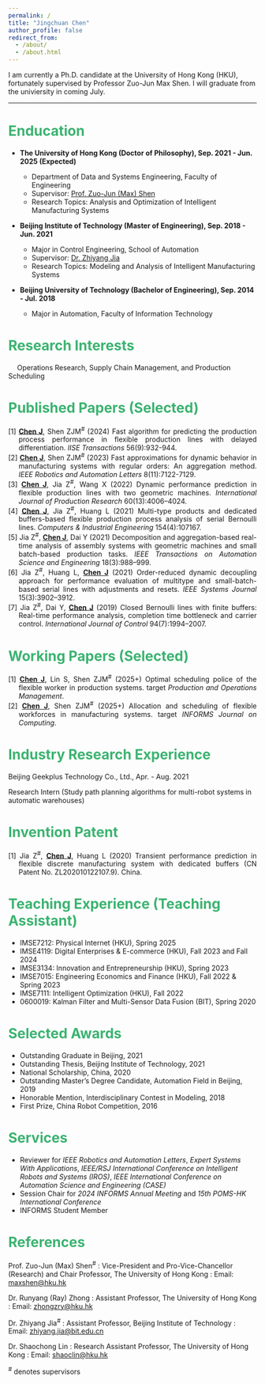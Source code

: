 ```yaml
---
permalink: /
title: "Jingchuan Chen"
author_profile: false
redirect_from: 
  - /about/
  - /about.html
---
```


I am currently a Ph.D. candidate at the University of Hong Kong (HKU), fortunately supervised by Professor Zuo-Jun Max Shen. I will graduate from the univiersity in coming July. 

***

# <font color="MediumSeaGreen">Enducation</font>
* **The University of Hong Kong (Doctor of Philosophy), Sep. 2021 - Jun. 2025 (Expected)**
  * Department of Data and Systems Engineering, Faculty of Engineering
  * Supervisor: [Prof. Zuo-Jun (Max) Shen](https://www.dase.hku.hk/people/max-z-j-shen)
  * Research Topics: Analysis and Optimization of Intelligent Manufacturing Systems

* **Beijing Institute of Technology (Master of Engineering), Sep. 2018 - Jun. 2021**
  * Major in Control Engineering, School of Automation
  * Supervisor: [Dr. Zhiyang Jia](https://ac.bit.edu.cn/szdw/jsml/kzllykzgcyjs1/df02bb2985ee45a8858b009a6603a26c.htm)
  * Research Topics: Modeling and Analysis of Intelligent Manufacturing Systems

* **Beijing University of Technology (Bachelor of Engineering), Sep. 2014 - Jul. 2018**
  * Major in Automation, Faculty of Information Technology

# <font color="MediumSeaGreen">Research Interests</font>
&emsp; Operations Research, Supply Chain Management, and Production Scheduling

# <font color="MediumSeaGreen">Published Papers (Selected)</font>

<div style="text-align: justify; text-indent: -1.5em; padding-left: 1.5em;">
[1]	<strong><ins>Chen J</ins></strong>, Shen ZJM<sup>#</sup> (2024) Fast algorithm for predicting the production process performance in flexible production lines with delayed differentiation. <i>IISE Transactions</i> 56(9):932-944.
</div>

<div style="text-align: justify; text-indent: -1.5em; padding-left: 1.5em;">
[2]	<strong><ins>Chen J</ins></strong>, Shen ZJM<sup>#</sup> (2023) Fast approximations for dynamic behavior in manufacturing systems with regular orders: An aggregation method. <i>IEEE Robotics and Automation Letters</i> 8(11):7122-7129.
</div>

<div style="text-align: justify; text-indent: -1.5em; padding-left: 1.5em;">
[3]	<strong><ins>Chen J</ins></strong>, Jia Z<sup>#</sup>, Wang X (2022) Dynamic performance prediction in flexible production lines with two geometric machines. <i>International Journal of Production Research</i> 60(13):4006–4024.
</div>

<div style="text-align: justify; text-indent: -1.5em; padding-left: 1.5em;">
[4]	<strong><ins>Chen J</ins></strong>, Jia Z<sup>#</sup>, Huang L (2021) Multi-type products and dedicated buffers-based flexible production process analysis of serial Bernoulli lines. <i>Computers & Industrial Engineering</i> 154(4):107167.
</div>

<div style="text-align: justify; text-indent: -1.5em; padding-left: 1.5em;">
[5]	Jia Z<sup>#</sup>, <strong><ins>Chen J</ins></strong>, Dai Y (2021) Decomposition and aggregation-based real-time analysis of assembly systems with geometric machines and small batch-based production tasks. <i>IEEE Transactions on Automation Science and Engineering</i> 18(3):988–999.
</div>

<div style="text-align: justify; text-indent: -1.5em; padding-left: 1.5em;">
[6]	Jia Z<sup>#</sup>, Huang L, <strong><ins>Chen J</ins></strong> (2021) Order-reduced dynamic decoupling approach for performance evaluation of multitype and small-batch-based serial lines with adjustments and resets. <i>IEEE Systems Journal</i> 15(3):3902–3912.
</div>

<div style="text-align: justify; text-indent: -1.5em; padding-left: 1.5em;">
[7]	Jia Z<sup>#</sup>, Dai Y, <strong><ins>Chen J</ins></strong> (2019) Closed Bernoulli lines with finite buffers: Real-time performance analysis, completion time bottleneck and carrier control. <i>International Journal of Control</i> 94(7):1994–2007.
</div>

# <font color="MediumSeaGreen">Working Papers (Selected)</font>

<div style="text-align: justify; text-indent: -1.5em; padding-left: 1.5em;">
[1]	<strong><ins>Chen J</ins></strong>, Lin S, Shen ZJM<sup>#</sup> (2025+) Optimal scheduling police of the flexible worker in production systems. target <i>Production and Operations Management</i>.
</div>

<div style="text-align: justify; text-indent: -1.5em; padding-left: 1.5em;">
[2]	<strong><ins>Chen J</ins></strong>, Shen ZJM<sup>#</sup> (2025+) Allocation and scheduling of flexible workforces in manufacturing systems. target <i>INFORMS Journal on Computing</i>.
</div>

# <font color="MediumSeaGreen">Industry Research Experience</font>

Beijing Geekplus Technology Co., Ltd., Apr. - Aug. 2021

  Research Intern (Study path planning algorithms for multi-robot systems in automatic warehouses)

# <font color="MediumSeaGreen">Invention Patent</font>

<div style="text-align: justify; text-indent: -1.5em; padding-left: 1.5em;">
[1] Jia Z<sup>#</sup>, <strong><ins>Chen J</ins></strong>, Huang L (2020) Transient performance prediction in flexible discrete manufacturing system with dedicated buffers (CN Patent No. ZL202010122107.9). China.
</div>

# <font color="MediumSeaGreen">Teaching Experience (Teaching Assistant)</font>

* IMSE7212: Physical Internet (HKU), Spring 2025 
* IMSE4119: Digital Enterprises & E-commerce (HKU), Fall 2023 and Fall 2024 
* IMSE3134: Innovation and Entrepreneurship (HKU), Spring 2023 
* IMSE7015: Engineering Economics and Finance (HKU), Fall 2022 & Spring 2023 
* IMSE7111: Intelligent Optimization (HKU), Fall 2022 
* 0600019: Kalman Filter and Multi-Sensor Data Fusion (BIT), Spring 2020

# <font color="MediumSeaGreen">Selected Awards</font>

* Outstanding Graduate in Beijing, 2021 
* Outstanding Thesis, Beijing Institute of Technology, 2021 
* National Scholarship, China, 2020 
* Outstanding Master’s Degree Candidate, Automation Field in Beijing, 2019 
* Honorable Mention, Interdisciplinary Contest in Modeling, 2018 
* First Prize, China Robot Competition, 2016 

# <font color="MediumSeaGreen">Services</font>

- Reviewer for *IEEE Robotics and Automation Letters*, *Expert Systems With Applications*, *IEEE/RSJ International Conference on Intelligent Robots and Systems (IROS)*, *IEEE International Conference on Automation Science and Engineering (CASE)*
- Session Chair for *2024 INFORMS Annual Meeting* and *15th POMS-HK International Conference*
- INFORMS Student Member

# <font color="MediumSeaGreen">References</font>
Prof. Zuo-Jun (Max) Shen<sup>#</sup>
: Vice-President and Pro-Vice-Chancellor (Research) and Chair Professor, The University of Hong Kong
: Email: maxshen@hku.hk

Dr. Runyang (Ray) Zhong
: Assistant Professor, The University of Hong Kong
: Email: zhongzry@hku.hk

Dr. Zhiyang Jia<sup>#</sup>
: Assistant Professor, Beijing Institute of Technology
: Email: zhiyang.jia@bit.edu.cn

Dr. Shaochong Lin
: Research Assistant Professor, The University of Hong Kong
: Email: shaoclin@hku.hk


<sup>#</sup> denotes supervisors
